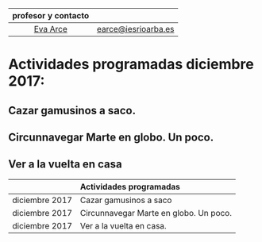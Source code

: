 <!-- TITLE: Extraescolares -->
<!-- subTITLE: Este Departamento programa actividades complementarias -->

| profesor y contacto                                                             ||
|:-------------------------------------------------------------------------:|:-:|
|[Eva Arce](/departamento/lengua-literatura/earce)                  |earce@iesrioarba.es        |

# Actividades programadas diciembre 2017:
## Cazar gamusinos a saco.
## Circunnavegar Marte en globo. Un poco.
## Ver a la vuelta en casa

| |Actividades programadas |
|:-:|:-|
|diciembre 2017 | Cazar gamusinos a saco|
|diciembre 2017 | Circunnavegar Marte en globo. Un poco.|
|diciembre 2017 | Ver a la vuelta en casa.|



